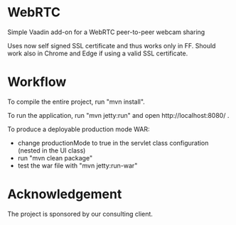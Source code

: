 WebRTC
======
Simple Vaadin add-on for a WebRTC peer-to-peer webcam sharing

Uses now self signed SSL certificate and thus works only in FF. Should work also in Chrome and Edge if using a valid SSL certificate.

Workflow
========

To compile the entire project, run "mvn install".

To run the application, run "mvn jetty:run" and open http://localhost:8080/ .

To produce a deployable production mode WAR:
- change productionMode to true in the servlet class configuration (nested in the UI class)
- run "mvn clean package"
- test the war file with "mvn jetty:run-war"

Acknowledgement
===============
The project is sponsored by our consulting client.